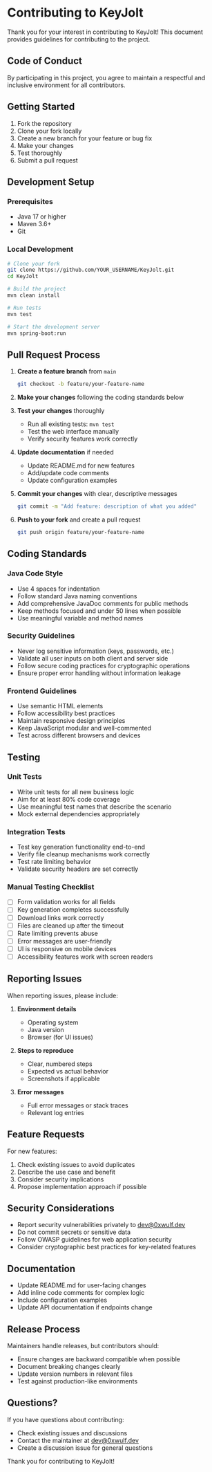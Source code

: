 # Contributing to KeyJolt

Thank you for your interest in contributing to KeyJolt! This document provides guidelines for contributing to the project.

## Code of Conduct

By participating in this project, you agree to maintain a respectful and inclusive environment for all contributors.

## Getting Started

1. Fork the repository
2. Clone your fork locally
3. Create a new branch for your feature or bug fix
4. Make your changes
5. Test thoroughly
6. Submit a pull request

## Development Setup

### Prerequisites
- Java 17 or higher
- Maven 3.6+
- Git

### Local Development
```bash
# Clone your fork
git clone https://github.com/YOUR_USERNAME/KeyJolt.git
cd KeyJolt

# Build the project
mvn clean install

# Run tests
mvn test

# Start the development server
mvn spring-boot:run
```

## Pull Request Process

1. **Create a feature branch** from `main`
   ```bash
   git checkout -b feature/your-feature-name
   ```

2. **Make your changes** following the coding standards below

3. **Test your changes** thoroughly
   - Run all existing tests: `mvn test`
   - Test the web interface manually
   - Verify security features work correctly

4. **Update documentation** if needed
   - Update README.md for new features
   - Add/update code comments
   - Update configuration examples

5. **Commit your changes** with clear, descriptive messages
   ```bash
   git commit -m "Add feature: description of what you added"
   ```

6. **Push to your fork** and create a pull request
   ```bash
   git push origin feature/your-feature-name
   ```

## Coding Standards

### Java Code Style
- Use 4 spaces for indentation
- Follow standard Java naming conventions
- Add comprehensive JavaDoc comments for public methods
- Keep methods focused and under 50 lines when possible
- Use meaningful variable and method names

### Security Guidelines
- Never log sensitive information (keys, passwords, etc.)
- Validate all user inputs on both client and server side
- Follow secure coding practices for cryptographic operations
- Ensure proper error handling without information leakage

### Frontend Guidelines
- Use semantic HTML elements
- Follow accessibility best practices
- Maintain responsive design principles
- Keep JavaScript modular and well-commented
- Test across different browsers and devices

## Testing

### Unit Tests
- Write unit tests for all new business logic
- Aim for at least 80% code coverage
- Use meaningful test names that describe the scenario
- Mock external dependencies appropriately

### Integration Tests
- Test key generation functionality end-to-end
- Verify file cleanup mechanisms work correctly
- Test rate limiting behavior
- Validate security headers are set correctly

### Manual Testing Checklist
- [ ] Form validation works for all fields
- [ ] Key generation completes successfully
- [ ] Download links work correctly
- [ ] Files are cleaned up after the timeout
- [ ] Rate limiting prevents abuse
- [ ] Error messages are user-friendly
- [ ] UI is responsive on mobile devices
- [ ] Accessibility features work with screen readers

## Reporting Issues

When reporting issues, please include:

1. **Environment details**
   - Operating system
   - Java version
   - Browser (for UI issues)

2. **Steps to reproduce**
   - Clear, numbered steps
   - Expected vs actual behavior
   - Screenshots if applicable

3. **Error messages**
   - Full error messages or stack traces
   - Relevant log entries

## Feature Requests

For new features:

1. Check existing issues to avoid duplicates
2. Describe the use case and benefit
3. Consider security implications
4. Propose implementation approach if possible

## Security Considerations

- Report security vulnerabilities privately to dev@0xwulf.dev
- Do not commit secrets or sensitive data
- Follow OWASP guidelines for web application security
- Consider cryptographic best practices for key-related features

## Documentation

- Update README.md for user-facing changes
- Add inline code comments for complex logic
- Include configuration examples
- Update API documentation if endpoints change

## Release Process

Maintainers handle releases, but contributors should:

- Ensure changes are backward compatible when possible
- Document breaking changes clearly
- Update version numbers in relevant files
- Test against production-like environments

## Questions?

If you have questions about contributing:

- Check existing issues and discussions
- Contact the maintainer at dev@0xwulf.dev
- Create a discussion issue for general questions

Thank you for contributing to KeyJolt!